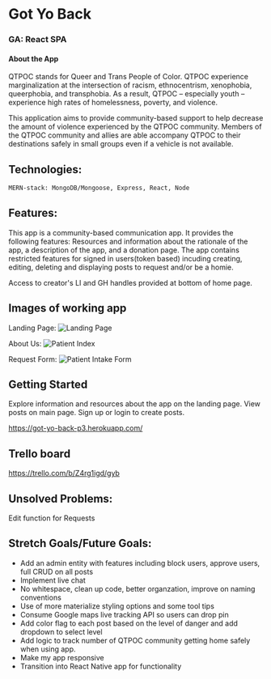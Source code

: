 # Got Yo Back 
### GA: React SPA 

#### About the App
QTPOC stands for Queer and Trans People of Color. QTPOC experience marginalization at the intersection of racism, ethnocentrism, xenophobia, queerphobia, and transphobia. As a result, QTPOC – especially youth – experience high rates of homelessness, poverty, and violence. 

This application aims to provide community-based support to help decrease the amount of violence experienced by the QTPOC community. Members of the QTPOC community and allies are able accompany QTPOC to their destinations safely in small groups even if a vehicle is not available.

## Technologies: 

```bash
MERN-stack: MongoDB/Mongoose, Express, React, Node
```

## Features: 

This app is a community-based communication app. It provides the following features:
Resources and information about the rationale of the app, a description of the app, and a donation page.
The app contains restricted features for signed in users(token based) incuding creating, editing, deleting and displaying posts to request and/or be a homie. 

Access to creator's LI and GH handles provided at bottom of home page. 

## Images of working app

Landing Page:
![Landing Page](public/images/1.png)

About Us:
![Patient Index](desk)

Request Form:
![Patient Intake Form](public/images/3.png)

## Getting Started
Explore information and resources about the app on the landing page.
View posts on main page.
Sign up or login to create posts. 

https://got-yo-back-p3.herokuapp.com/

## Trello board
https://trello.com/b/Z4rg1igd/gyb

## Unsolved Problems: 
Edit function for Requests

## Stretch Goals/Future Goals:
* Add an admin entity with features including block users, approve users, full CRUD on all posts
* Implement live chat 
* No whitespace, clean up code, better organzation, improve on naming conventions
* Use of more materialize styling options and some tool tips
* Consume Google maps live tracking API so users can drop pin
* Add color flag to each post based on the level of danger and add dropdown to select level
* Add logic to track number of QTPOC community getting home safely when using app. 
* Make my app responsive
* Transition into React Native app for functionality


